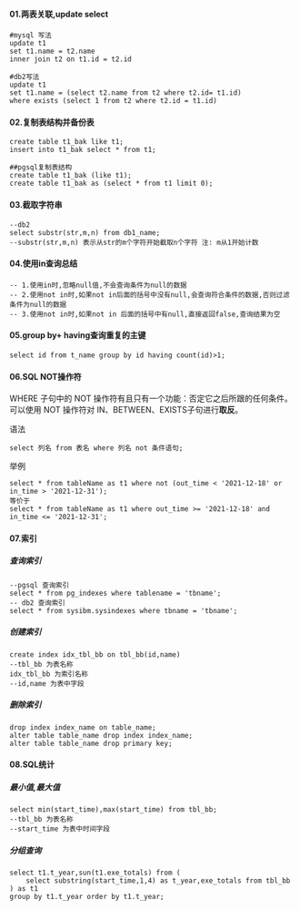 #### 01.两表关联,update select
````shell script
#mysql 写法
update t1
set t1.name = t2.name
inner join t2 on t1.id = t2.id

#db2写法
update t1 
set t1.name = (select t2.name from t2 where t2.id= t1.id)
where exists (select 1 from t2 where t2.id = t1.id)
````

#### 02.复制表结构并备份表
````shell script
create table t1_bak like t1;
insert into t1_bak select * from t1; 

##pgsql复制表结构
create table t1_bak (like t1);
create table t1_bak as (select * from t1 limit 0);
````

#### 03.截取字符串
````shell script
--db2
select substr(str,m,n) from db1_name;
--substr(str,m,n) 表示从str的m个字符开始截取n个字符 注: m从1开始计数
````

#### 04.使用in查询总结
````shell script
-- 1.使用in时,忽略null值,不会查询条件为null的数据
-- 2.使用not in时,如果not in后面的括号中没有null,会查询符合条件的数据,否则过滤条件为null的数据
-- 3.使用not in时,如果not in 后面的括号中有null,直接返回false,查询结果为空
````

#### 05.group by+ having查询重复的主键
````shell script
select id from t_name group by id having count(id)>1;
````

#### 06.SQL NOT操作符
WHERE 子句中的 NOT 操作符有且只有一个功能：否定它之后所跟的任何条件。  
可以使用 NOT 操作符对 IN、BETWEEN、EXISTS子句进行**取反**。

语法
````shell script
select 列名 from 表名 where 列名 not 条件语句;
````
举例
````shell script
select * from tableName as t1 where not (out_time < '2021-12-18' or in_time > '2021-12-31');
等价于
select * from tableName as t1 where out_time >= '2021-12-18' and in_time <= '2021-12-31';
````

#### 07.索引
##### 查询索引
 ````shell script
 --pgsql 查询索引
 select * from pg_indexes where tablename = 'tbname';
 -- db2 查询索引
 select * from sysibm.sysindexes where tbname = 'tbname';
 ````
 
 ##### 创建索引
 ````shell script
 create index idx_tbl_bb on tbl_bb(id,name)
 --tbl_bb 为表名称
 idx_tbl_bb 为索引名称
 --id,name 为表中字段
 ````

##### 删除索引
 ````shell script
drop index index_name on table_name;
alter table table_name drop index index_name;
alter table table_name drop primary key;
 ````
 
 #### 08.SQL统计
 ##### 最小值,最大值
 ````shell script
 select min(start_time),max(start_time) from tbl_bb;
 --tbl_bb 为表名称
 --start_time 为表中时间字段
 ````
 
 ##### 分组查询
 ````shell script
 select t1.t_year,sun(t1.exe_totals) from (
     select substring(start_time,1,4) as t_year,exe_totals from tbl_bb ) as t1
 group by t1.t_year order by t1.t_year; 
 ````